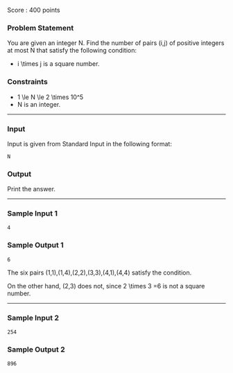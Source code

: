 Score : 400 points

### Problem Statement

You are given an integer N. Find the number of pairs (i,j) of positive integers at most N that satisfy the following condition:

* i \times j is a square number.

### Constraints

* 1 \le N \le 2 \times 10^5
* N is an integer.

---

### Input

Input is given from Standard Input in the following format:

```
N
```

### Output

Print the answer.

---

### Sample Input 1

```
4
```

### Sample Output 1

```
6
```

The six pairs (1,1),(1,4),(2,2),(3,3),(4,1),(4,4) satisfy the condition.

On the other hand, (2,3) does not, since 2 \times 3 =6 is not a square number.

---

### Sample Input 2

```
254
```

### Sample Output 2

```
896
```